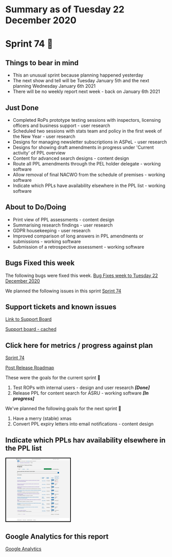 # Summary as of Tuesday 22 December 2020 

# Sprint 74 &#x1f983;

## Things to bear in mind
* This an unusual sprint because planning happened yesterday
* The next show and tell will be Tuesday January 5th and the next planning Wednesday January 6th 2021
* There will be no weekly report next week - back on January 6th 2021

## Just Done
* Completed RoPs prototype testing sessions with inspectors, licensing officers and business support - user research
* Scheduled two sessions with stats team and policy in the first week of the New Year - user research
* Designs for managing newsletter subscriptions in ASPeL - user research
* Designs for showing draft amendments in progress under 'Current activity' of PPL overview
* Content for advanced search designs - content design
* Route all PPL amendments through the PEL holder delegate - working software
* Allow removal of final NACWO from the schedule of premises - working software
* Indicate which PPLs have availability elsewhere in the PPL list - working software

## About to Do/Doing
* Print view of PPL assessments - content design
* Summarising research findings - user research
* GDPR housekeeping - user research
* Improved comparison of long answers in PPL amendments or submissions - working software
* Submission of a retrospective assessment - working software

## Bugs Fixed this week
The following bugs were fixed this week.
[Bug Fixes week to Tuesday 22 December 2020](graphs/bugs22122020.png)

We planned the following issues in this sprint 
[Sprint 74](graphs/sprint22122020.png)

## Support tickets and known issues
[Link to Support Board](https://collaboration.homeoffice.gov.uk/jira/secure/RapidBoard.jspa?rapidView=1717&selectedIssue=ASSB-253)

[Support board - cached](graphs/supportBoard22122020.png)

## Click here for metrics / progress against plan
[Sprint 74](graphs/progress22122020.png)

[Post Release Roadmap](graphs/roadmap22122020.png)

These were the goals for the current sprint &#x1f98a;
1. Test ROPs with internal users - design and user research ***[Done]***
2. Release PPL for content search for ASRU - working software ***[In progress]*** 


We've planned the following goals for the next sprint &#x1f983;
1. Have a merry \(stable\) xmas 
2. Convert PPL expiry letters into email notifications - content design


## Indicate which PPLs hav availability elsewhere in the PPL list 
<a href="graphs/proto1_22122020.png"><img src="graphs/proto1_22122020.png" alt="HTML5 Icon" width="200" style="border:2px solid black"></a>
<br>


## Google Analytics for this report
[Google Analytics](graphs/GA22122020.png)

